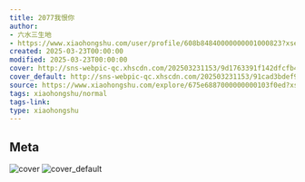 ```yaml
---
title: 2077我恨你
author:
- 六水三生地
- https://www.xiaohongshu.com/user/profile/608b84840000000001000823?xsec_token=undefined
created: 2025-03-23T00:00:00
modified: 2025-03-23T00:00:00
cover: http://sns-webpic-qc.xhscdn.com/202503231153/9d1763391f142dfcfb40d68f85b26aa5/1040g2sg31bdsg1rhne005o4bgi208213in1mhfo!nc_n_webp_prv_1
cover_default: http://sns-webpic-qc.xhscdn.com/202503231153/91cad3bdef9beb0ef8db7fb787ed0287/1040g2sg31bdsg1rhne005o4bgi208213in1mhfo!nc_n_webp_mw_1
source: https://www.xiaohongshu.com/explore/675e6887000000000103f0ed?xsec_token=ABIGz7_Zl-EPT_t6zva69QxnuU7F-SYUPLHuteWNy9G9E=
tags: xiaohongshu/normal
tags-link:
type: xiaohongshu
---
```


## Meta

![cover](http://sns-webpic-qc.xhscdn.com/202503231153/9d1763391f142dfcfb40d68f85b26aa5/1040g2sg31bdsg1rhne005o4bgi208213in1mhfo!nc_n_webp_prv_1)
![cover_default](http://sns-webpic-qc.xhscdn.com/202503231153/91cad3bdef9beb0ef8db7fb787ed0287/1040g2sg31bdsg1rhne005o4bgi208213in1mhfo!nc_n_webp_mw_1)
